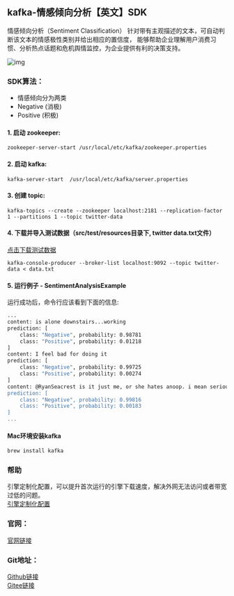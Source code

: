## kafka-情感倾向分析【英文】SDK
情感倾向分析（Sentiment Classification）
针对带有主观描述的文本，可自动判断该文本的情感极性类别并给出相应的置信度，
能够帮助企业理解用户消费习惯、分析热点话题和危机舆情监控，为企业提供有利的决策支持。

![img](https://aias-home.oss-cn-beijing.aliyuncs.com/AIAS/nlp_sdks/sentiment_analysis.jpeg)


### SDK算法：
-  情感倾向分为两类
-  Negative (消极)
-  Positive (积极)

#### 1. 启动 zookeeper:

`zookeeper-server-start /usr/local/etc/kafka/zookeeper.properties`

#### 2. 启动 kafka:

`kafka-server-start  /usr/local/etc/kafka/server.properties`

#### 3. 创建 topic:

`kafka-topics --create --zookeeper localhost:2181 --replication-factor 1 --partitions 1 --topic twitter-data`

#### 4. 下载并导入测试数据（src/test/resources目录下, twitter data.txt文件）
[点击下载测试数据](https://aias-home.oss-cn-beijing.aliyuncs.com/AIAS/bigdata_sdks/data.txt)

`kafka-console-producer --broker-list localhost:9092 --topic twitter-data < data.txt`

#### 5. 运行例子 - SentimentAnalysisExample
运行成功后，命令行应该看到下面的信息:
```bash
...
content: is alone downstairs...working 
prediction: [
	class: "Negative", probability: 0.98781
	class: "Positive", probability: 0.01218
]
content: I feel bad for doing it 
prediction: [
	class: "Negative", probability: 0.99725
	class: "Positive", probability: 0.00274
]
content: @RyanSeacrest is it just me, or she hates anoop. i mean seriously, she's kinda mean to him. 
prediction: [
	class: "Negative", probability: 0.99816
	class: "Positive", probability: 0.00183
]
...
```

#### Mac环境安装kafka 
```bash
brew install kafka
```

### 帮助 
引擎定制化配置，可以提升首次运行的引擎下载速度，解决外网无法访问或者带宽过低的问题。         
[引擎定制化配置](http://aias.top/engine_cpu.html)

### 官网：
[官网链接](http://www.aias.top/)

### Git地址：   
[Github链接](https://github.com/mymagicpower/AIAS)    
[Gitee链接](https://gitee.com/mymagicpower/AIAS)   